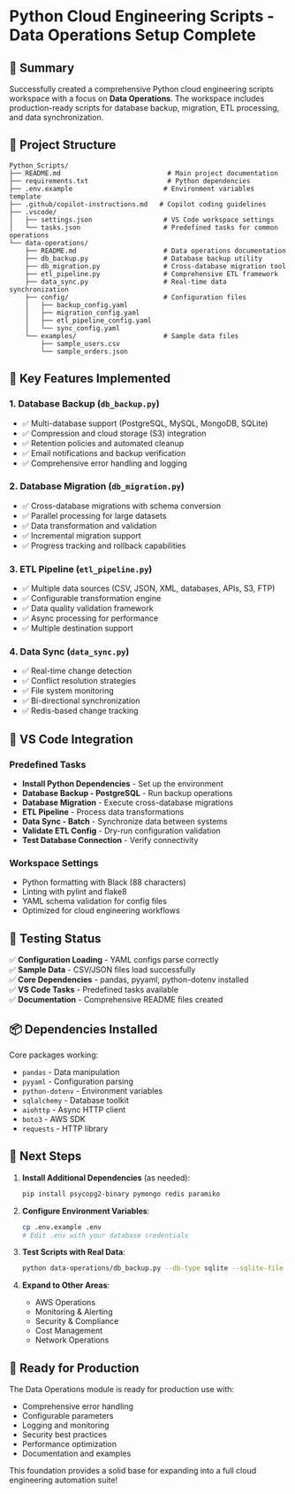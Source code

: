# Python Cloud Engineering Scripts - Data Operations Setup Complete

## 🎉 Summary

Successfully created a comprehensive Python cloud engineering scripts workspace with a focus on **Data Operations**. The workspace includes production-ready scripts for database backup, migration, ETL processing, and data synchronization.

## 📁 Project Structure

```
Python_Scripts/
├── README.md                           # Main project documentation
├── requirements.txt                    # Python dependencies
├── .env.example                       # Environment variables template
├── .github/copilot-instructions.md   # Copilot coding guidelines
├── .vscode/
│   ├── settings.json                  # VS Code workspace settings
│   └── tasks.json                     # Predefined tasks for common operations
└── data-operations/
    ├── README.md                      # Data operations documentation
    ├── db_backup.py                   # Database backup utility
    ├── db_migration.py                # Cross-database migration tool
    ├── etl_pipeline.py                # Comprehensive ETL framework
    ├── data_sync.py                   # Real-time data synchronization
    ├── config/                        # Configuration files
    │   ├── backup_config.yaml
    │   ├── migration_config.yaml
    │   ├── etl_pipeline_config.yaml
    │   └── sync_config.yaml
    └── examples/                      # Sample data files
        ├── sample_users.csv
        └── sample_orders.json
```

## 🚀 Key Features Implemented

### 1. Database Backup (`db_backup.py`)
- ✅ Multi-database support (PostgreSQL, MySQL, MongoDB, SQLite)
- ✅ Compression and cloud storage (S3) integration
- ✅ Retention policies and automated cleanup
- ✅ Email notifications and backup verification
- ✅ Comprehensive error handling and logging

### 2. Database Migration (`db_migration.py`)
- ✅ Cross-database migrations with schema conversion
- ✅ Parallel processing for large datasets
- ✅ Data transformation and validation
- ✅ Incremental migration support
- ✅ Progress tracking and rollback capabilities

### 3. ETL Pipeline (`etl_pipeline.py`)
- ✅ Multiple data sources (CSV, JSON, XML, databases, APIs, S3, FTP)
- ✅ Configurable transformation engine
- ✅ Data quality validation framework
- ✅ Async processing for performance
- ✅ Multiple destination support

### 4. Data Sync (`data_sync.py`)
- ✅ Real-time change detection
- ✅ Conflict resolution strategies
- ✅ File system monitoring
- ✅ Bi-directional synchronization
- ✅ Redis-based change tracking

## 🔧 VS Code Integration

### Predefined Tasks
- **Install Python Dependencies** - Set up the environment
- **Database Backup - PostgreSQL** - Run backup operations
- **Database Migration** - Execute cross-database migrations
- **ETL Pipeline** - Process data transformations
- **Data Sync - Batch** - Synchronize data between systems
- **Validate ETL Config** - Dry-run configuration validation
- **Test Database Connection** - Verify connectivity

### Workspace Settings
- Python formatting with Black (88 characters)
- Linting with pylint and flake8
- YAML schema validation for config files
- Optimized for cloud engineering workflows

## 🧪 Testing Status

✅ **Configuration Loading** - YAML configs parse correctly  
✅ **Sample Data** - CSV/JSON files load successfully  
✅ **Core Dependencies** - pandas, pyyaml, python-dotenv installed  
✅ **VS Code Tasks** - Predefined tasks available  
✅ **Documentation** - Comprehensive README files created  

## 📦 Dependencies Installed

Core packages working:
- `pandas` - Data manipulation
- `pyyaml` - Configuration parsing
- `python-dotenv` - Environment variables
- `sqlalchemy` - Database toolkit
- `aiohttp` - Async HTTP client
- `boto3` - AWS SDK
- `requests` - HTTP library

## 🔄 Next Steps

1. **Install Additional Dependencies** (as needed):
   ```bash
   pip install psycopg2-binary pymongo redis paramiko
   ```

2. **Configure Environment Variables**:
   ```bash
   cp .env.example .env
   # Edit .env with your database credentials
   ```

3. **Test Scripts with Real Data**:
   ```bash
   python data-operations/db_backup.py --db-type sqlite --sqlite-file test.db
   ```

4. **Expand to Other Areas**:
   - AWS Operations
   - Monitoring & Alerting
   - Security & Compliance
   - Cost Management
   - Network Operations

## 🎯 Ready for Production

The Data Operations module is ready for production use with:
- Comprehensive error handling
- Configurable parameters
- Logging and monitoring
- Security best practices
- Performance optimization
- Documentation and examples

This foundation provides a solid base for expanding into a full cloud engineering automation suite!
